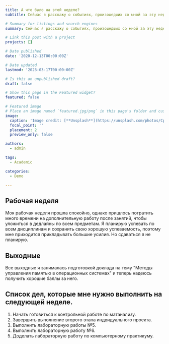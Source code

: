 ```yaml
---
title: А что было на этой неделе?
subtitle: Сейчас я расскажу о событиях, произошедших со мной за эту неделю, всем рекомендую к прочтению.

# Summary for listings and search engines
summary: Сейчас я расскажу о событиях, произошедших со мной за эту неделю, всем рекомендую к прочтению.

# Link this post with a project
projects: []

# Date published
date: '2020-12-13T00:00:00Z'

# Date updated
lastmod: '2023-03-17T00:00:00Z'

# Is this an unpublished draft?
draft: false

# Show this page in the Featured widget?
featured: false

# Featured image
# Place an image named `featured.jpg/png` in this page's folder and customize its options here.
image:
  caption: 'Image credit: [**Unsplash**](https://unsplash.com/photos/CpkOjOcXdUY)'
  focal_point: ''
  placement: 2
  preview_only: false

authors:
  - admin

tags:
  - Academic

categories:
  - Demo

---
```



## Рабочая неделя

Моя рабочая неделя прошла спокойно, однако пришлось потратить много времени на дополнительную работу после занятий, чтобы уложиться в дедлайны по всем предметам. Я планирую успевать по всем дисциплинам и сохранить свою хорошую успеваемость, поэтому мне приходится прикладывать большие усилия. Но сдаваться я не планирую. 

## Выходные

Все выходные я занималась подготовкой доклада на тему "Методы управления памятью в операционных системах" и теперь надеюсь получить хорошие баллы за него.

## Список дел, которые мне нужно выполнить на следующей неделе.

1. Начать готовиться к контрольной работе по матанализу.
2. Завершить выполнение второго этапа индвидуального проекта.
3. Выполнить лабораторную работы №5.
4. Выполнить лабораторную работу №6.
5. Доделать лабораторную работу по компьютерному практикуму. 
